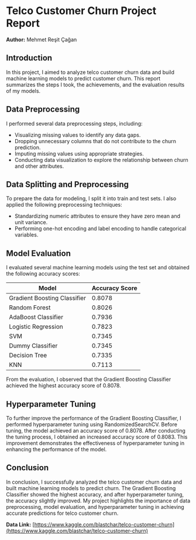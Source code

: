 # Telco Customer Churn Project Report

**Author:** Mehmet Reşit Çağan

## Introduction
In this project, I aimed to analyze telco customer churn data and build machine learning models to predict customer churn. This report summarizes the steps I took, the achievements, and the evaluation results of my models.

## Data Preprocessing
I performed several data preprocessing steps, including:
- Visualizing missing values to identify any data gaps.
- Dropping unnecessary columns that do not contribute to the churn prediction.
- Imputing missing values using appropriate strategies.
- Conducting data visualization to explore the relationship between churn and other attributes.

## Data Splitting and Preprocessing
To prepare the data for modeling, I split it into train and test sets. I also applied the following preprocessing techniques:
- Standardizing numeric attributes to ensure they have zero mean and unit variance.
- Performing one-hot encoding and label encoding to handle categorical variables.

## Model Evaluation
I evaluated several machine learning models using the test set and obtained the following accuracy scores:

| Model                        | Accuracy Score |
|------------------------------|----------------|
| Gradient Boosting Classifier | 0.8078         |
| Random Forest                | 0.8026         |
| AdaBoost Classifier          | 0.7936         |
| Logistic Regression          | 0.7823         |
| SVM                          | 0.7345         |
| Dummy Classifier             | 0.7345         |
| Decision Tree                | 0.7335         |
| KNN                          | 0.7113         |

From the evaluation, I observed that the Gradient Boosting Classifier achieved the highest accuracy score of 0.8078.

## Hyperparameter Tuning
To further improve the performance of the Gradient Boosting Classifier, I performed hyperparameter tuning using RandomizedSearchCV. Before tuning, the model achieved an accuracy score of 0.8078. After conducting the tuning process, I obtained an increased accuracy score of 0.8083. This improvement demonstrates the effectiveness of hyperparameter tuning in enhancing the performance of the model.

## Conclusion
In conclusion, I successfully analyzed the telco customer churn data and built machine learning models to predict churn. The Gradient Boosting Classifier showed the highest accuracy, and after hyperparameter tuning, the accuracy slightly improved. My project highlights the importance of data preprocessing, model evaluation, and hyperparameter tuning in achieving accurate predictions for telco customer churn.

**Data Link:** [https://www.kaggle.com/blastchar/telco-customer-churn](https://www.kaggle.com/blastchar/telco-customer-churn)

